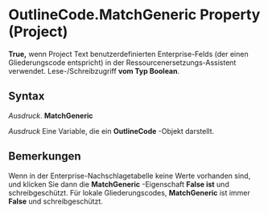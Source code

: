 
# OutlineCode.MatchGeneric Property (Project)

 **True,** wenn Project Text benutzerdefinierten Enterprise-Felds (der einen Gliederungscode entspricht) in der Ressourcenersetzungs-Assistent verwendet. Lese-/Schreibzugriff **vom Typ Boolean**.


## Syntax

 _Ausdruck_. **MatchGeneric**

 _Ausdruck_ Eine Variable, die ein **OutlineCode** -Objekt darstellt.


## Bemerkungen

Wenn in der Enterprise-Nachschlagetabelle keine Werte vorhanden sind, und klicken Sie dann die  **MatchGeneric** -Eigenschaft **False ist** und schreibgeschützt. Für lokale Gliederungscodes, **MatchGeneric** ist immer **False** und schreibgeschützt.

